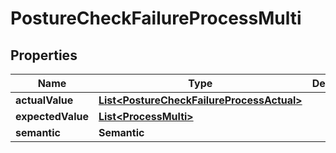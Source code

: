 

# PostureCheckFailureProcessMulti


## Properties

| Name | Type | Description | Notes |
|------------ | ------------- | ------------- | -------------|
|**actualValue** | [**List&lt;PostureCheckFailureProcessActual&gt;**](PostureCheckFailureProcessActual.md) |  |  |
|**expectedValue** | [**List&lt;ProcessMulti&gt;**](ProcessMulti.md) |  |  |
|**semantic** | **Semantic** |  |  |



